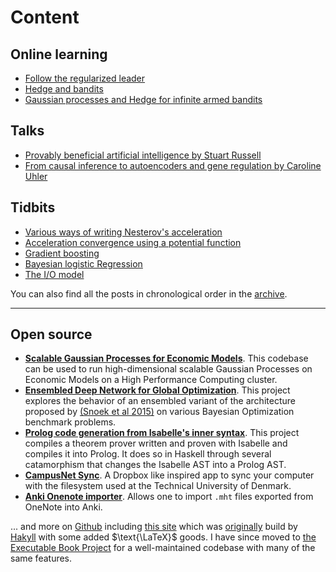 
# Content

## Online learning

- [Follow the regularized leader](/posts/2019-11-02-FTRL/)
- [Hedge and bandits](/posts/2020-01-06-hedge-and-bandit/)
- [Gaussian processes and Hedge for infinite armed bandits](/posts/2020-01-07-gp-mw/)

## Talks

- [Provably beneficial artificial intelligence by Stuart Russell](/posts/2019-11-03-russell-talk/)
- [From causal inference to autoencoders and gene regulation by Caroline Uhler](/posts/2019-11-16-caroline-uhler/)

## Tidbits

- [Various ways of writing Nesterov's acceleration](/posts/2020-06-04-acceleration-perspectives/)
- [Acceleration convergence using a potential function](/posts/2020-06-04-acceleration-with-potential-function/)
- [Gradient boosting](/posts/2020-05-15-gradientboosting/)
- [Bayesian logistic Regression](/posts/2020-05-26-bayesian-logistic-regression/)
- [The I/O model](/posts/2018-05-22-io-model/)


You can also find all the posts in chronological order in the [archive](/posts/).

<hr>

## Open source

- **[Scalable Gaussian Processes for Economic Models][master]**.
  This codebase can be used to run high-dimensional scalable Gaussian Processes on Economic Models on a High Performance Computing cluster.
- **[Ensembled Deep Network for Global Optimization][6]**.
  This project explores the behavior of an ensembled variant of the architecture proposed by [(Snoek et al 2015)][7] on various Bayesian Optimization benchmark problems.
- **[Prolog code generation from Isabelle's inner syntax][1]**. 
  This project compiles a theorem prover written and proven with Isabelle and compiles it into Prolog. It does so in Haskell through several catamorphism that changes the Isabelle AST into a Prolog AST.
- **[CampusNet Sync][2]**. A Dropbox like inspired app to sync your computer with the filesystem used at the Technical University of Denmark.
- **[Anki Onenote importer][3]**. 
  Allows one to import `.mht` files exported from OneNote into Anki.
<!-- - Haskell Spanning Tree -->

... and more on [Github][4] including [this site][5] which was [originally][8] build by <a href="http://jaspervdj.be/hakyll">Hakyll</a> with some added $\text{\LaTeX}$ goods. 
I have since moved to <a href="https://ebp.jupyterbook.org">the Executable Book Project</a> for a well-maintained codebase with many of the same features.

[1]: https://github.com/tmpethick/simple-prover-pl
[2]: http://pethick.dk/campusnet-electron/
[3]: https://github.com/tmpethick/anki-onenote-importer
[4]: https://github.com/tmpethick/
[5]: https://github.com/tmpethick/pethick-site
[6]: https://github.com/tmpethick/ensembled-dngo
[7]: https://arxiv.org/abs/1502.05700
[8]: https://github.com/tmpethick/pethick-site-hakyll
[master]: https://github.com/tmpethick/thesis-code
